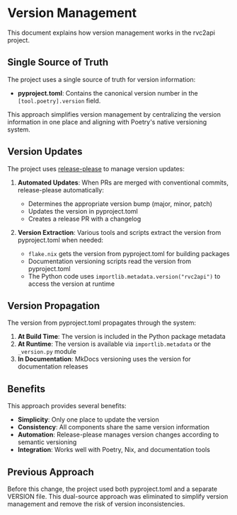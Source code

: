 # Version Management

This document explains how version management works in the rvc2api project.

## Single Source of Truth

The project uses a single source of truth for version information:

- **pyproject.toml**: Contains the canonical version number in the `[tool.poetry].version` field.

This approach simplifies version management by centralizing the version information in one place and aligning with Poetry's native versioning system.

## Version Updates

The project uses [release-please](https://github.com/googleapis/release-please) to manage version updates:

1. **Automated Updates**: When PRs are merged with conventional commits, release-please automatically:
   - Determines the appropriate version bump (major, minor, patch)
   - Updates the version in pyproject.toml
   - Creates a release PR with a changelog

2. **Version Extraction**: Various tools and scripts extract the version from pyproject.toml when needed:
   - `flake.nix` gets the version from pyproject.toml for building packages
   - Documentation versioning scripts read the version from pyproject.toml
   - The Python code uses `importlib.metadata.version("rvc2api")` to access the version at runtime

## Version Propagation

The version from pyproject.toml propagates through the system:

1. **At Build Time**: The version is included in the Python package metadata
2. **At Runtime**: The version is available via `importlib.metadata` or the `_version.py` module
3. **In Documentation**: MkDocs versioning uses the version for documentation releases

## Benefits

This approach provides several benefits:

- **Simplicity**: Only one place to update the version
- **Consistency**: All components share the same version information
- **Automation**: Release-please manages version changes according to semantic versioning
- **Integration**: Works well with Poetry, Nix, and documentation tools

## Previous Approach

Before this change, the project used both pyproject.toml and a separate VERSION file. This dual-source approach was eliminated to simplify version management and remove the risk of version inconsistencies.

